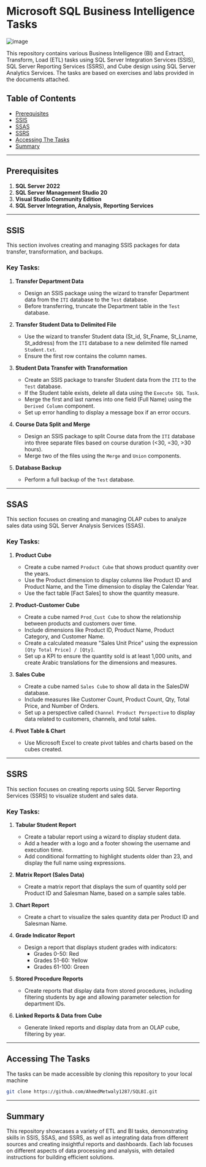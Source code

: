 # Microsoft SQL Business Intelligence Tasks

![image](https://github.com/user-attachments/assets/f30c1852-4121-4a13-bcef-ff2dd39f583f)

This repository contains various Business Intelligence (BI) and Extract, Transform, Load (ETL) tasks using SQL Server Integration Services (SSIS), SQL Server Reporting Services (SSRS), and Cube design using SQL Server Analytics Services. The tasks are based on exercises and labs provided in the documents attached.

## Table of Contents

- [Prerequisites](#prerequisites)
- [SSIS](#ssis)
- [SSAS](#ssas)
- [SSRS](#ssrs)
- [Accessing The Tasks](#accessing-the-tasks)
- [Summary](#summary)
---
## Prerequisites
1. **SQL Server 2022**
2. **SQL Server Management Studio 20**
3. **Visual Studio Community Edition**
4. **SQL Server Integration, Analysis, Reporting Services**
---
## SSIS

This section involves creating and managing SSIS packages for data transfer, transformation, and backups.

### Key Tasks:
1. **Transfer Department Data**  
   - Design an SSIS package using the wizard to transfer Department data from the `ITI` database to the `Test` database.
   - Before transferring, truncate the Department table in the `Test` database.

2. **Transfer Student Data to Delimited File**  
   - Use the wizard to transfer Student data (St_id, St_Fname, St_Lname, St_address) from the `ITI` database to a new delimited file named `Student.txt`.
   - Ensure the first row contains the column names.

3. **Student Data Transfer with Transformation**  
   - Create an SSIS package to transfer Student data from the `ITI` to the `Test` database.
   - If the Student table exists, delete all data using the `Execute SQL Task`.
   - Merge the first and last names into one field (Full Name) using the `Derived Column` component.
   - Set up error handling to display a message box if an error occurs.

4. **Course Data Split and Merge**  
   - Design an SSIS package to split Course data from the `ITI` database into three separate files based on course duration (<30, =30, >30 hours).
   - Merge two of the files using the `Merge` and `Union` components.
   
5. **Database Backup**  
   - Perform a full backup of the `Test` database.

---

## SSAS

This section focuses on creating and managing OLAP cubes to analyze sales data using SQL Server Analysis Services (SSAS).

### Key Tasks:
1. **Product Cube**  
   - Create a cube named `Product Cube` that shows product quantity over the years.
   - Use the Product dimension to display columns like Product ID and Product Name, and the Time dimension to display the Calendar Year.
   - Use the fact table [Fact Sales] to show the quantity measure.

2. **Product-Customer Cube**  
   - Create a cube named `Prod_Cust Cube` to show the relationship between products and customers over time.
   - Include dimensions like Product ID, Product Name, Product Category, and Customer Name.
   - Create a calculated measure "Sales Unit Price" using the expression `[Qty Total Price] / [Qty]`.
   - Set up a KPI to ensure the quantity sold is at least 1,000 units, and create Arabic translations for the dimensions and measures.

3. **Sales Cube**  
   - Create a cube named `Sales Cube` to show all data in the SalesDW database.
   - Include measures like Customer Count, Product Count, Qty, Total Price, and Number of Orders.
   - Set up a perspective called `Channel Product Perspective` to display data related to customers, channels, and total sales.

4. **Pivot Table & Chart**  
   - Use Microsoft Excel to create pivot tables and charts based on the cubes created.

---

## SSRS

This section focuses on creating reports using SQL Server Reporting Services (SSRS) to visualize student and sales data.

### Key Tasks:
1. **Tabular Student Report**  
   - Create a tabular report using a wizard to display student data.
   - Add a header with a logo and a footer showing the username and execution time.
   - Add conditional formatting to highlight students older than 23, and display the full name using expressions.

2. **Matrix Report (Sales Data)**  
   - Create a matrix report that displays the sum of quantity sold per Product ID and Salesman Name, based on a sample sales table.

3. **Chart Report**  
   - Create a chart to visualize the sales quantity data per Product ID and Salesman Name.

4. **Grade Indicator Report**  
   - Design a report that displays student grades with indicators:
     - Grades 0-50: Red
     - Grades 51-60: Yellow
     - Grades 61-100: Green

5. **Stored Procedure Reports**  
   - Create reports that display data from stored procedures, including filtering students by age and allowing parameter selection for department IDs.

6. **Linked Reports & Data from Cube**  
   - Generate linked reports and display data from an OLAP cube, filtering by year.
   
---
## Accessing The Tasks
The tasks can be made accessible by cloning this repository to your local machine
```bash
git clone https://github.com/AhmedMetwaly1287/SQLBI.git
```
---

## Summary

This repository showcases a variety of ETL and BI tasks, demonstrating skills in SSIS, SSAS, and SSRS, as well as integrating data from different sources and creating insightful reports and dashboards. 
Each lab focuses on different aspects of data processing and analysis, with detailed instructions for building efficient solutions.
